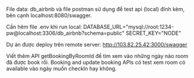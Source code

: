 File data: db_airbnb và file postman sử dụng để test api (local) đính kèm, bên cạnh localhost:8080/swagger.

Cần hêm file .env khi run local:
DATABASE_URL="mysql://root:1234-pw@localhost:3306/db_airbnb?schema=public" SECRET_KEY="NODE"

Dự án được deploy trên remote server:
http://103.82.25.42:3000/swagger

Viết thêm API getBookingByRoomId để tìm xem vào những ngày nào room đã được book rồi.
Booking and update booking APIs có test xem room có available vào ngày muốn checkIn hay không.
